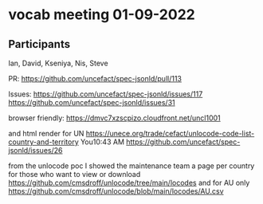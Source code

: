 # vocab meeting 01-09-2022

## Participants
Ian, David, Kseniya, Nis, Steve

PR: 
https://github.com/uncefact/spec-jsonld/pull/113

Issues: 
https://github.com/uncefact/spec-jsonld/issues/117
https://github.com/uncefact/spec-jsonld/issues/31

browser friendly: 
https://dmvc7xzscpizo.cloudfront.net/uncl1001

and html render for UN https://unece.org/trade/cefact/unlocode-code-list-country-and-territory
You10:43 AM
https://github.com/uncefact/spec-jsonld/issues/26

from the unlocode poc I showed the maintenance team a page per country for those who want to view or download https://github.com/cmsdroff/unlocode/tree/main/locodes
and for AU only https://github.com/cmsdroff/unlocode/blob/main/locodes/AU.csv